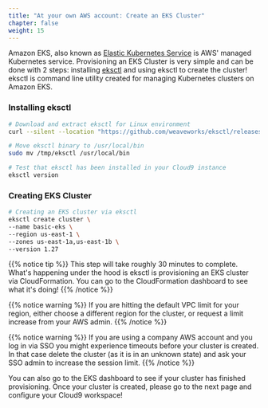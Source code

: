 ```yaml
---
title: "At your own AWS account: Create an EKS Cluster"
chapter: false
weight: 15
---
```


Amazon EKS, also known as [Elastic Kubernetes Service](https://aws.amazon.com/eks/) is AWS' managed Kubernetes service. Provisioning an EKS Cluster is very simple and can be done with 2 steps: installing [eksctl](https://docs.aws.amazon.com/eks/latest/userguide/getting-started-eksctl.html) and using eksctl to create the cluster! eksctl is command line utility created for managing Kubernetes clusters on Amazon EKS.

### Installing eksctl
```sh
# Download and extract eksctl for Linux environment
curl --silent --location "https://github.com/weaveworks/eksctl/releases/latest/download/eksctl_$(uname -s)_amd64.tar.gz" | tar xz -C /tmp

# Move eksctl binary to /usr/local/bin
sudo mv /tmp/eksctl /usr/local/bin

# Test that eksctl has been installed in your Cloud9 instance
eksctl version
```

### Creating EKS Cluster
```sh
# Creating an EKS cluster via eksctl
eksctl create cluster \
--name basic-eks \
--region us-east-1 \
--zones us-east-1a,us-east-1b \
--version 1.27
```

{{% notice tip %}}
This step will take roughly 30 minutes to complete. What's happening under the hood is eksctl is provisioning an EKS cluster via CloudFormation. You can go to the CloudFormation dashboard to see what it's doing!
{{% /notice %}}

{{% notice warning %}}
If you are hitting the default VPC limit for your region, either choose a different region for the cluster, or request a limit increase from your AWS admin.
{{% /notice %}}


{{% notice warning %}}
If you are using a company AWS account and you log in via SSO you might experience timeouts before your cluster is created. In that case delete the cluster (as it is in an unknown state) and ask your SSO admin to increase the session limit.
{{% /notice %}}

You can also go to the EKS dashboard to see if your cluster has finished provisioning. Once your cluster is created, please go to the next page and configure your Cloud9 workspace!
